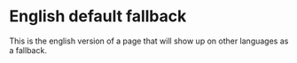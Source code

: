 # English default fallback

This is the english version of a page that will show up on other languages as a fallback.
